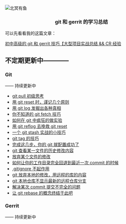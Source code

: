 ![北冥有鱼](https://desk-fd.zol-img.com.cn/t_s960x600c5/g5/M00/0A/0F/ChMkJ1ju4YqIG2K9AAK6BOHpGz8AAbn4gA849sAAroc468.jpg)

<h3 align="center">git 和 gerrit 的学习总结</h3>

可以先看看我的这篇文章：

[初中高级的 git 和 gerrit 技巧【大型项目实战总结 && CR 经验](https://juejin.im/post/5c2d7377518825544d43dfa5)

## 不定期更新中————

### Git
—— 持续更新中
 - [git pull 初级思考](https://github.com/godkun/git-gerrit-learning/issues/2)
 - [用 git reset 时，谨记几个原则](https://github.com/godkun/git-gerrit-learning/issues/3)
 - [用 git log 发掘出各种真相](https://github.com/godkun/git-gerrit-learning/issues4)
 - [你不知道的 git fetch 技巧](https://github.com/godkun/git-gerrit-learning/issues5)
 - [如何在 git 中疯狂的做实验](https://github.com/godkun/git-gerrit-learning/issues/6)
 - [用 git reflog 去挽救 git reset](https://github.com/godkun/git-gerrit-learning/issues/7)
 - [一个 git stash 实战的小技巧](https://github.com/godkun/git-gerrit-learning/issues/8)
 - [git tag 的技巧](https://github.com/godkun/git-gerrit-learning/issues/9)
 - [完成这几步，你的 git 就配置成功了](https://github.com/godkun/git-gerrit-learning/issues10)
 - [git 查看某一文件的历史修改内容](https://github.com/godkun/git-gerrit-learning/issues/11)
 - [放弃某个文件的修改](https://github.com/godkun/git-gerrit-learning/issues/12)
 - [如何让你的工作目录完全回退到最近一次 commit 的时候](https://github.com/godkun/git-gerrit-learning/issues/13)
 - [.gitignore 不起作用](https://github.com/godkun/git-gerrit-learning/issues/14)
 - [git 放弃本地的修改，用远程的库的内容](https://github.com/godkun/git-gerrit-learning/issues/15)
 - [git 本地仓库不显示最新的远程仓库分支](https://github.com/godkun/git-gerrit-learning/issues/16)
 - [解决某次 commit 提交不完全的问题](https://github.com/godkun/git-gerrit-learning/issues/17)
 - [让 git rebase 的概念终结于此吧](https://github.com/godkun/git-gerrit-learning/issues/18)

### Gerrit
—— 持续更新中
 
